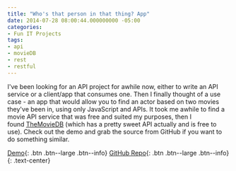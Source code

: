 ```yaml
---
title: "Who's that person in that thing? App"
date: 2014-07-28 08:00:44.000000000 -05:00
categories:
- Fun IT Projects
tags:
- api
- movieDB
- rest
- restful
---
```

<p>I've been looking for an API project for awhile now, either to write an API service or a client/app that consumes one. Then I finally thought of a use case - an app that would allow you to find an actor based on two movies they've been in, using only JavaScript and APIs. It took me awhile to find a movie API service that was free and suited my purposes, then I found <a href="http://themoviedb.org" target="_blank">TheMovieDB</a> (which has a pretty sweet API actually and is free to use). Check out the demo and grab the source from GitHub if you want to do something similar.</p>

[Demo](https://alexdglover.github.io/whosthatpersoninthatthing/){: .btn .btn--large .btn--info}
[GitHub Repo](https://github.com/alexdglover/whosthatpersoninthatthing){: .btn .btn--large .btn--info}
{: .text-center}

